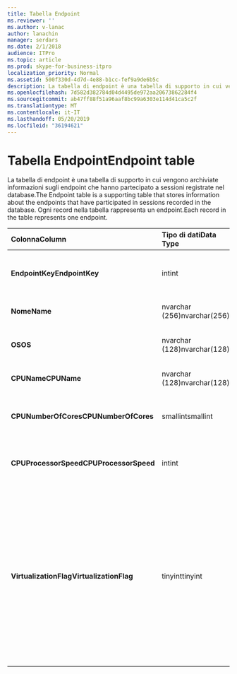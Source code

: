 ```yaml
---
title: Tabella Endpoint
ms.reviewer: ''
ms.author: v-lanac
author: lanachin
manager: serdars
ms.date: 2/1/2018
audience: ITPro
ms.topic: article
ms.prod: skype-for-business-itpro
localization_priority: Normal
ms.assetid: 500f330d-4d7d-4e88-b1cc-fef9a9de6b5c
description: La tabella di endpoint è una tabella di supporto in cui vengono archiviate informazioni sugli endpoint che hanno partecipato a sessioni registrate nel database. Ogni record nella tabella rappresenta un endpoint.
ms.openlocfilehash: 7d582d382784d04d4495de972aa20673862284f4
ms.sourcegitcommit: ab47ff88f51a96aaf8bc99a6303e114d41ca5c2f
ms.translationtype: MT
ms.contentlocale: it-IT
ms.lasthandoff: 05/20/2019
ms.locfileid: "36194621"
---
```

# <a name="endpoint-table"></a><span data-ttu-id="06a65-104">Tabella Endpoint</span><span class="sxs-lookup"><span data-stu-id="06a65-104">Endpoint table</span></span>
 
<span data-ttu-id="06a65-105">La tabella di endpoint è una tabella di supporto in cui vengono archiviate informazioni sugli endpoint che hanno partecipato a sessioni registrate nel database.</span><span class="sxs-lookup"><span data-stu-id="06a65-105">The Endpoint table is a supporting table that stores information about the endpoints that have participated in sessions recorded in the database.</span></span> <span data-ttu-id="06a65-106">Ogni record nella tabella rappresenta un endpoint.</span><span class="sxs-lookup"><span data-stu-id="06a65-106">Each record in the table represents one endpoint.</span></span>
  
|<span data-ttu-id="06a65-107">**Colonna**</span><span class="sxs-lookup"><span data-stu-id="06a65-107">**Column**</span></span>|<span data-ttu-id="06a65-108">**Tipo di dati**</span><span class="sxs-lookup"><span data-stu-id="06a65-108">**Data Type**</span></span>|<span data-ttu-id="06a65-109">**Chiave/indice**</span><span class="sxs-lookup"><span data-stu-id="06a65-109">**Key/Index**</span></span>|<span data-ttu-id="06a65-110">**Dettagli**</span><span class="sxs-lookup"><span data-stu-id="06a65-110">**Details**</span></span>|
|:-----|:-----|:-----|:-----|
|<span data-ttu-id="06a65-111">**EndpointKey**</span><span class="sxs-lookup"><span data-stu-id="06a65-111">**EndpointKey**</span></span> <br/> |<span data-ttu-id="06a65-112">int</span><span class="sxs-lookup"><span data-stu-id="06a65-112">int</span></span>  <br/> |<span data-ttu-id="06a65-113">Principale</span><span class="sxs-lookup"><span data-stu-id="06a65-113">Primary</span></span>  <br/> |<span data-ttu-id="06a65-114">Numero univoco che identifica questo endpoint.</span><span class="sxs-lookup"><span data-stu-id="06a65-114">Unique number identifying this endpoint.</span></span>  <br/> |
|<span data-ttu-id="06a65-115">**Nome**</span><span class="sxs-lookup"><span data-stu-id="06a65-115">**Name**</span></span> <br/> |<span data-ttu-id="06a65-116">nvarchar (256)</span><span class="sxs-lookup"><span data-stu-id="06a65-116">nvarchar(256)</span></span>  <br/> |<span data-ttu-id="06a65-117">Univoci</span><span class="sxs-lookup"><span data-stu-id="06a65-117">Unique</span></span>  <br/> |<span data-ttu-id="06a65-118">Nome dell'endpoint.</span><span class="sxs-lookup"><span data-stu-id="06a65-118">Endpoint name.</span></span>  <br/> |
|<span data-ttu-id="06a65-119">**OS**</span><span class="sxs-lookup"><span data-stu-id="06a65-119">**OS**</span></span> <br/> |<span data-ttu-id="06a65-120">nvarchar (128)</span><span class="sxs-lookup"><span data-stu-id="06a65-120">nvarchar(128)</span></span>  <br/> | <br/> |<span data-ttu-id="06a65-121">Sistema operativo (OS) dell'endpoint.</span><span class="sxs-lookup"><span data-stu-id="06a65-121">Operating system (OS) of the endpoint.</span></span>  <br/> |
|<span data-ttu-id="06a65-122">**CPUName**</span><span class="sxs-lookup"><span data-stu-id="06a65-122">**CPUName**</span></span> <br/> |<span data-ttu-id="06a65-123">nvarchar (128)</span><span class="sxs-lookup"><span data-stu-id="06a65-123">nvarchar(128)</span></span>  <br/> ||<span data-ttu-id="06a65-124">Nome della CPU dell'endpoint.</span><span class="sxs-lookup"><span data-stu-id="06a65-124">CPU name of the endpoint.</span></span>  <br/> |
|<span data-ttu-id="06a65-125">**CPUNumberOfCores**</span><span class="sxs-lookup"><span data-stu-id="06a65-125">**CPUNumberOfCores**</span></span> <br/> |<span data-ttu-id="06a65-126">smallint</span><span class="sxs-lookup"><span data-stu-id="06a65-126">smallint</span></span>  <br/> ||<span data-ttu-id="06a65-127">Numero di core della CPU dell'endpoint.</span><span class="sxs-lookup"><span data-stu-id="06a65-127">Number of CPU cores of the endpoint.</span></span>  <br/> |
|<span data-ttu-id="06a65-128">**CPUProcessorSpeed**</span><span class="sxs-lookup"><span data-stu-id="06a65-128">**CPUProcessorSpeed**</span></span> <br/> |<span data-ttu-id="06a65-129">int</span><span class="sxs-lookup"><span data-stu-id="06a65-129">int</span></span>  <br/> ||<span data-ttu-id="06a65-130">Velocità del processore della CPU dell'endpoint.</span><span class="sxs-lookup"><span data-stu-id="06a65-130">CPU processor speed of the endpoint.</span></span>  <br/> |
|<span data-ttu-id="06a65-131">**VirtualizationFlag**</span><span class="sxs-lookup"><span data-stu-id="06a65-131">**VirtualizationFlag**</span></span> <br/> |<span data-ttu-id="06a65-132">tinyint</span><span class="sxs-lookup"><span data-stu-id="06a65-132">tinyint</span></span>  <br/> || <span data-ttu-id="06a65-133">Flag di bit che indica se il sistema è in uso in un ambiente virtualizzato:</span><span class="sxs-lookup"><span data-stu-id="06a65-133">Bit flag that indicates if the system is running in a virtualized environment:</span></span> <br/>  <span data-ttu-id="06a65-134">0x0000-None</span><span class="sxs-lookup"><span data-stu-id="06a65-134">0x0000 - None</span></span> <br/>  <span data-ttu-id="06a65-135">0x0001-HyperV</span><span class="sxs-lookup"><span data-stu-id="06a65-135">0x0001 - HyperV</span></span> <br/>  <span data-ttu-id="06a65-136">0x0002-VMWare</span><span class="sxs-lookup"><span data-stu-id="06a65-136">0x0002 - VMWare</span></span> <br/>  <span data-ttu-id="06a65-137">0x0004-Virtual PC</span><span class="sxs-lookup"><span data-stu-id="06a65-137">0x0004 - Virtual PC</span></span> <br/>  <span data-ttu-id="06a65-138">0x0008-Xen PC</span><span class="sxs-lookup"><span data-stu-id="06a65-138">0x0008 - Xen PC</span></span> <br/> |
   

